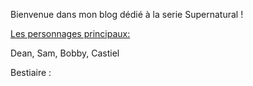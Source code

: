 Bienvenue dans mon blog dédié à la serie Supernatural ! 

[Les personnages principaux:](characters/Perso.md)

Dean, Sam, Bobby, Castiel

Bestiaire : 


